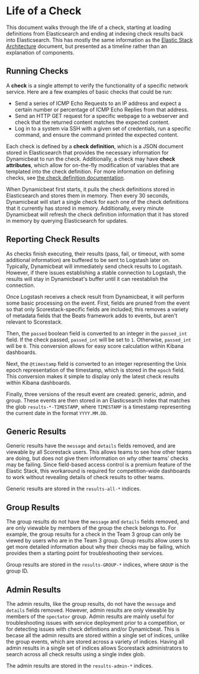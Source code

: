Life of a Check
===============

This document walks through the life of a check, starting at loading definitions from Elasticsearch and ending at indexing check results back into Elasticsearch. This has mostly the same information as the [Elastic Stack Architecture](architecture.md) document, but presented as a timeline rather than an explanation of components.

Running Checks
--------------

A **check** is a single attempt to verify the functionality of a specific network service. Here are a few examples of basic checks that could be run:

- Send a series of ICMP Echo Requests to an IP address and expect a certain number or percentage of ICMP Echo Replies from that address.
- Send an HTTP GET request for a specific webpage to a webserver and check that the returned content matches the expected content.
- Log in to a system via SSH with a given set of credentials, run a specific command, and ensure the command printed the expected content.

Each check is defined by a **check definition**, which is a JSON document stored in Elasticsearch that provides the necessary information for Dynamicbeat to run the check. Additionally, a check may have **check attributes**, which allow for on-the-fly modification of variables that are templated into the check definition. For more information on defining checks, see [the check definition documentation](./checks.md).

When Dynamicbeat first starts, it pulls the check definitions stored in Elasticsearch and stores them in memory. Then every 30 seconds, Dynamicbeat will start a single check for each one of the check definitions that it currently has stored in memory. Additionally, every minute Dynamicbeat will refresh the check definition information that it has stored in memory by querying Elasticsearch for updates.

Reporting Check Results
-----------------------

As checks finish executing, their results (pass, fail, or timeout, with some additional information) are buffered to be sent to Logstash later on. Typically, Dynamicbeat will immediately send check results to Logstash. However, if there issues establishing a stable connection to Logstash, the results will stay in Dynamicbeat's buffer until it can reestablish the connection.

Once Logstash receives a check result from Dynamicbeat, it will perform some basic processing on the event. First, fields are pruned from the event so that only Scorestack-specific fields are included; this removes a variety of metadata fields that the Beats framework adds to events, but aren't relevant to Scorestack.

Then, the `passed` boolean field is converted to an integer in the `passed_int` field. If the check passed, `passed_int` will be set to `1`. Otherwise, `passed_int` will be `0`. This conversion allows for easy score calculation within Kibana dashboards.

Next, the `@timestamp` field is converted to an integer representing the Unix epoch representation of the timestamp, which is stored in the `epoch` field. This conversion makes it simple to display only the latest check results within Kibana dashboards.

Finally, three versions of the result event are created: generic, admin, and group. These events are then stored in an Elasticsearch index that matches the glob `results-*-TIMESTAMP`, where `TIMESTAMP` is a timestamp representing the current date in the format `YYYY.MM.DD`.

Generic Results
---------------

Generic results have the `message` and `details` fields removed, and are viewable by all Scorestack users. This allows teams to see how other teams are doing, but does not give them information on _why_ other teams' checks may be failing. Since field-based access control is a premium feature of the Elastic Stack, this workaround is required for competition-wide dashboards to work without revealing details of check results to other teams.

Generic results are stored in the `results-all-*` indices.

Group Results
-------------

The group results do not have the `message` and `details` fields removed, and are only viewable by members of the group the check belongs to. For example, the group results for a check in the Team 3 group can only be viewed by users who are in the Team 3 group. Group results allow users to get more detailed information about why their checks may be failing, which provides them a starting point for troubleshooting their services.

Group results are stored in the `results-GROUP-*` indices, where `GROUP` is the group ID.

Admin Results
-------------

The admin results, like the group results, do not have the `message` and `details` fields removed. However, admin results are only viewable by members of the `spectator` group. Admin results are mainly useful for troubleshooting issues with service deployment prior to a competition, or for detecting issues with check definitions and/or Dynamicbeat. This is becase all the admin results are stored within a single set of indices, unlike the group events, which are stored across a variety of indices. Having all admin results in a single set of indices allows Scorestack administrators to search across all check results using a single index glob.

The admin results are stored in the `results-admin-*` indices.